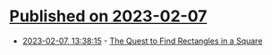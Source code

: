 # [Published on 2023-02-07](index.md)

* [2023-02-07, 13:38:15](https://news.ycombinator.com/item?id=34692537) - [The Quest to Find Rectangles in a Square](https://www.nytimes.com/2023/02/07/science/puzzles-rectangles-mathematics.html)
